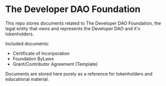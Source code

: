 # The Developer DAO Foundation

This repo stores documents related to The Developer DAO Foundation, the legal entity that owns and represents the Developer DAO and it's tokenholders.

Included documents:

- Certificate of Incorporation
- Foundation ByLaws
- Grant/Contributor Agreement (Template)

Documents are stored here purely as a reference for tokenholders and educational material.
